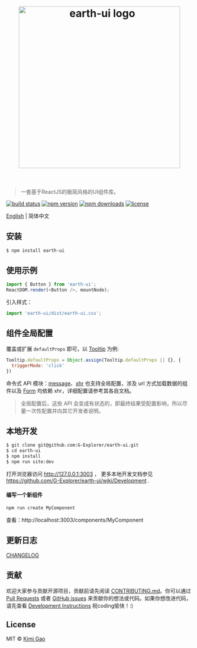 <h1 align="center">
    <img width="436" src="https://user-images.githubusercontent.com/12554487/40153405-4784fd0e-59bc-11e8-893e-946b246b6076.jpg" alt="earth-ui logo">
    <br>
    <br>
</h1>

> 一套基于ReactJS的极简风格的UI组件库。

[![build status][travis-image]][travis-url]
[![npm version][npm-version-image]][npm-version-url]
[![npm downloads][npm-downloads-image]][npm-downloads-url]
[![license][license-image]][license-url]

[English][en-url] | 简体中文

## 安装

```bash
$ npm install earth-ui
```


## 使用示例

```js
import { Button } from 'earth-ui';
ReactDOM.render(<Button />, mountNode);
```

引入样式：

```js
import 'earth-ui/dist/earth-ui.css';
```

## 组件全局配置

覆盖或扩展 `defaultProps` 即可，以 [Tooltip](https://ui.muwenzi.com/components/Tooltip) 为例:

```js
Tooltip.defaultProps = Object.assign(Tooltip.defaultProps || {}, {
  triggerMode: 'click'
})
```

命令式 API 模块：[message](https://ui.muwenzi.com/components/message)、[xhr](https://ui.muwenzi.com/components/xhr) 也支持全局配置，涉及 url 方式加载数据的组件以及 [Form](https://ui.muwenzi.com/components/Form) 均依赖 xhr，详细配置请参考其各自文档。

> 全局配置后，这些 API 会变成有状态的，即最终结果受配置影响，所以尽量一次性配置并向其它开发者说明。

## 本地开发

```bash
$ git clone git@github.com:G-Explorer/earth-ui.git
$ cd earth-ui
$ npm install
$ npm run site:dev
```

打开浏览器访问 http://127.0.0.1:3003 ， 更多本地开发文档参见 https://github.com/G-Explorer/earth-ui/wiki/Development .

#### 编写一个新组件

```sh
npm run create MyComponent
```
查看：http://localhost:3003/components/MyComponent


## 更新日志

[CHANGELOG](https://ui.muwenzi.com/changelog)

## 贡献

欢迎大家参与贡献开源项目，贡献前请先阅读 [CONTRIBUTING.md](https://github.com/G-Explorer/earth-ui/blob/master/.github/CONTRIBUTING.md)。你可以通过 [Pull Requests](https://github.com/G-Explorer/earth-ui/pulls) 或者 [GitHub issues](https://github.com/G-Explorer/earth-ui/issues) 来贡献你的想法或代码。如果你想改进代码，请先查看 [Development Instructions](https://github.com/G-Explorer/earth-ui/wiki/Development) 祝coding愉快！:)

## License

MIT © [Kimi Gao](https://github.com/muwenzi)

[travis-url]: https://travis-ci.org/G-Explorer/earth-ui
[travis-image]: https://img.shields.io/travis/G-Explorer/earth-ui/master.svg?style=flat-square

[npm-version-url]: https://www.npmjs.com/package/earth-ui
[npm-version-image]: https://img.shields.io/npm/v/earth-ui.svg?style=flat-square

[npm-downloads-url]: https://www.npmjs.com/package/earth-ui
[npm-downloads-image]: https://img.shields.io/npm/dt/earth-ui.svg?style=flat-square

[license-url]: https://github.com/G-Explorer/earth-ui/blob/master/LICENSE
[license-image]: https://img.shields.io/github/license/G-Explorer/earth-ui.svg?style=flat-square

[en-url]: https://github.com/G-Explorer/earth-ui/blob/master/README.md

